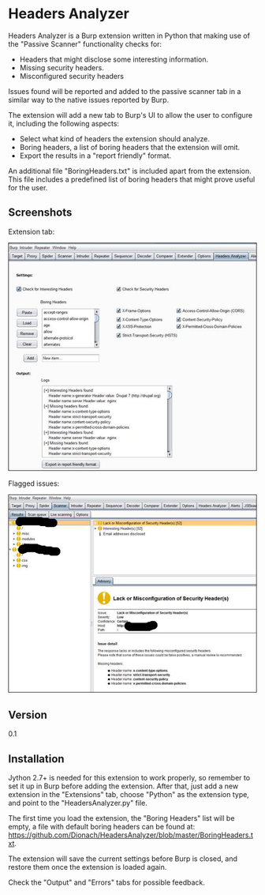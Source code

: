 Headers Analyzer
================

Headers Analyzer is a Burp extension written in Python that making use of the "Passive Scanner" functionality checks for:

  - Headers that might disclose some interesting information. 
  - Missing security headers.
  - Misconfigured security headers

Issues found will be reported and added to the passive scanner tab in a similar way to the native issues reported by Burp.

The extension will add a new tab to Burp's UI to allow the user to configure it, including the following aspects:

  - Select what kind of headers the extension should analyze.
  - Boring headers, a list of boring headers that the extension will omit.
  - Export the results in a "report friendly" format.

An additional file "BoringHeaders.txt" is included apart from the extension. This file includes a predefined list of boring headers that might prove useful for the user. 

Screenshots
-----------
Extension tab:

![Alt text](/Screenshots/1.jpg?raw=true "Extension Tab")

Flagged issues:

![Alt text](/Screenshots/2.jpg?raw=true "Flagged Issues")


Version
-------

0.1


Installation
--------------

Jython 2.7+ is needed for this extension to work properly, so remember to set it up in Burp before adding the extension.
After that, just add a new extension in the "Extensions" tab, choose "Python" as the extension type, and point to the "HeadersAnalyzer.py" file.

The first time you load the extension, the "Boring Headers" list will be empty, a file with default boring headers can be found at:
https://github.com/Dionach/HeadersAnalyzer/blob/master/BoringHeaders.txt. 

The extension will save the current settings before Burp is closed, and restore them once the extension is loaded again.

Check the "Output" and "Errors" tabs for possible feedback.
